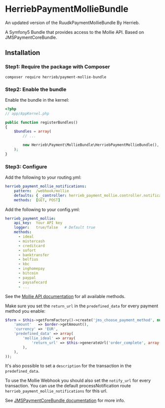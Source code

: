HerriebPaymentMollieBundle
========================

An updated version of the RuudkPaymentMollieBundle By Herrieb.

A Symfony5 Bundle that provides access to the Mollie API. Based on JMSPaymentCoreBundle.

## Installation

### Step1: Require the package with Composer

````
composer require herrieb/payment-mollie-bundle
````

### Step2: Enable the bundle

Enable the bundle in the kernel:

``` php
<?php
// app/AppKernel.php

public function registerBundles()
{
    $bundles = array(
        // ...

        new Herrieb\Payment\MollieBundle\HerriebPaymentMollieBundle(),
    );
}
```

### Step3: Configure

Add the following to your routing.yml:
```yaml
herrieb_payment_mollie_notifications:
    pattern:  /webhook/mollie
    defaults: { _controller: herrieb_payment_mollie.controller.notification:processNotification }
    methods:  [GET, POST]
```

Add the following to your config.yml:
```yaml
herrieb_payment_mollie:
    api_key:  Your API key
    logger:   true/false   # Default true
    methods:
      - ideal
      - mistercash
      - creditcard
      - sofort
      - banktransfer
      - belfius
      - kbc
      - inghomepay
      - bitcoin
      - paypal
      - paysafecard
      - ...
```
See the [Mollie API documentation](https://www.mollie.nl/files/documentatie/payments-api.html) for all available methods.

Make sure you set the `return_url` in the `predefined_data` for every payment method you enable:
````php
$form = $this->getFormFactory()->create('jms_choose_payment_method', null, array(
    'amount'   => $order->getAmount(),
    'currency' => 'EUR',
    'predefined_data' => array(
        'mollie_ideal' => array(
            'return_url' => $this->generateUrl('order_complete', array(), true),
        ),
    ),
));
````
It's also possible to set a `description` for the transaction in the `predefined_data`.

To use the Mollie Webhook you should also set the `notify_url` for every transaction. You can use the default 
processNotification route `herrieb_payment_mollie_notifications` for this url.

See [JMSPaymentCoreBundle documentation](http://jmsyst.com/bundles/JMSPaymentCoreBundle/master/usage) for more info.
